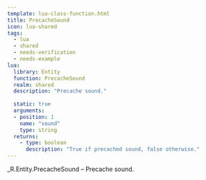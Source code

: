 ```yaml
---
template: lua-class-function.html
title: PrecacheSound
icon: lua-shared
tags:
  - lua
  - shared
  - needs-verification
  - needs-example
lua:
  library: Entity
  function: PrecacheSound
  realm: shared
  description: "Precache sound."
  
  static: true
  arguments:
  - position: 1
    name: "sound"
    type: string
  returns:
    - type: boolean
      description: "True if precached sound, false otherwise."
---
```


<div class="lua__search__keywords">
_R.Entity.PrecacheSound &#x2013; Precache sound.
</div>
